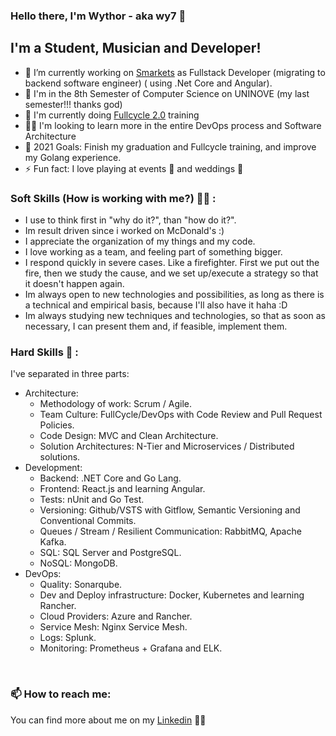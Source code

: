 <!--
**wy7-source/wy7-source** is a ✨ _special_ ✨ repository because its `README.md` (this file) appears on your GitHub profile.

Here are some ideas to get you started:

- 🔭 I’m currently working on ...
- 🌱 I’m currently learning ...
- 👯 I’m looking to collaborate on ...
- 🤔 I’m looking for help with ...
- 💬 Ask me about ...
- 📫 How to reach me: ...
- 😄 Pronouns: ...
- ⚡ Fun fact: ...
-->

### Hello there, I'm Wythor - aka wy7 👋

## I'm a Student, Musician and Developer!

- 🏬 I’m currently working on [Smarkets][sm] as Fullstack Developer (migrating to backend software engineer) ( using .Net Core and Angular).
- 🔭 I'm in the 8th Semester of Computer Science on UNINOVE (my last semester!!! thanks god)
- 🌱 I'm currently doing [Fullcycle 2.0][fullcycle] training
- 💪🏼 I'm looking to learn more in the entire DevOps process and Software Architecture
- 📒 2021 Goals: Finish my graduation and Fullcycle training, and improve my Golang experience.
- ⚡ Fun fact: I love playing at events 🥁 and weddings 🎺

### Soft Skills (How is working with me?) 👨‍💻 :
- I use to think first in "why do it?", than "how do it?".
- Im result driven since i worked on McDonald's :)
- I appreciate the organization of my things and my code.
- I love working as a team, and feeling part of something bigger. 
- I respond quickly in severe cases. Like a firefighter. First we put out the fire, then we study the cause, and we set up/execute a strategy so that it doesn't happen again. 
- Im always open to new technologies and possibilities, as long as there is a technical and empirical basis, because I'll also have it haha :D
- Im always studying new techniques and technologies, so that as soon as necessary, I can present them and, if feasible, implement them. 

### Hard Skills 🚀 :
I've separated in three parts:
- Architecture:
  - Methodology of work: Scrum / Agile.
  - Team Culture: FullCycle/DevOps with Code Review and Pull Request Policies.
  - Code Design: MVC and Clean Architecture.
  - Solution Architectures: N-Tier and Microservices / Distributed solutions.
- Development:
  - Backend: .NET Core and Go Lang.
  - Frontend: React.js and learning Angular.
  - Tests: nUnit and Go Test.
  - Versioning: Github/VSTS with Gitflow, Semantic Versioning and Conventional Commits.
  - Queues / Stream / Resilient Communication: RabbitMQ, Apache Kafka.
  - SQL: SQL Server and PostgreSQL.
  - NoSQL: MongoDB.
- DevOps:
  - Quality: Sonarqube. 
  - Dev and Deploy infrastructure: Docker, Kubernetes and learning Rancher.
  - Cloud Providers: Azure and Rancher.
  - Service Mesh: Nginx Service Mesh.
  - Logs: Splunk.
  - Monitoring: Prometheus + Grafana and ELK.
<br />

### 📫 How to reach me:
You can find more about me on my [Linkedin][linkedin] 👨‍💻

[fullcycle]: https://www.youtube.com/channel/UCMUoZehUZBhLb8XaTc8TQrA
[linkedin]: https://linkedin.com/in/wythor-b-5910b315b/
[sm]: https://www.smarkets.com.br/
